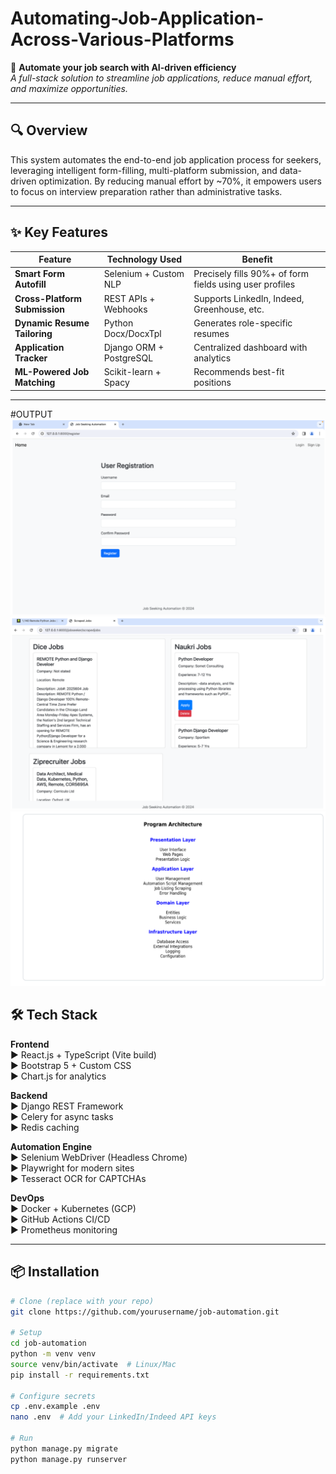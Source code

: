 # Automating-Job-Application-Across-Various-Platforms
🚀 **Automate your job search with AI-driven efficiency**  
*A full-stack solution to streamline job applications, reduce manual effort, and maximize opportunities.*

---

## 🔍 Overview
This system automates the end-to-end job application process for seekers, leveraging intelligent form-filling, multi-platform submission, and data-driven optimization. By reducing manual effort by ~70%, it empowers users to focus on interview preparation rather than administrative tasks.

---

## ✨ Key Features
| Feature | Technology Used | Benefit |
|---------|-----------------|---------|
| **Smart Form Autofill** | Selenium + Custom NLP | Precisely fills 90%+ of form fields using user profiles |
| **Cross-Platform Submission** | REST APIs + Webhooks | Supports LinkedIn, Indeed, Greenhouse, etc. |
| **Dynamic Resume Tailoring** | Python Docx/DocxTpl | Generates role-specific resumes |
| **Application Tracker** | Django ORM + PostgreSQL | Centralized dashboard with analytics |
| **ML-Powered Job Matching** | Scikit-learn + Spacy | Recommends best-fit positions |

---

#OUTPUT 
![App Screenshot 1](app1.png)
![App Screenshot 2](app2.png)
![App Screenshot 3](app3.png)

## 🛠️ Tech Stack
**Frontend**  
▶ React.js + TypeScript (Vite build)  
▶ Bootstrap 5 + Custom CSS  
▶ Chart.js for analytics  

**Backend**  
▶ Django REST Framework  
▶ Celery for async tasks  
▶ Redis caching  

**Automation Engine**  
▶ Selenium WebDriver (Headless Chrome)  
▶ Playwright for modern sites  
▶ Tesseract OCR for CAPTCHAs  

**DevOps**  
▶ Docker + Kubernetes (GCP)  
▶ GitHub Actions CI/CD  
▶ Prometheus monitoring  

---

## 📦 Installation
```bash
# Clone (replace with your repo)
git clone https://github.com/yourusername/job-automation.git

# Setup
cd job-automation
python -m venv venv
source venv/bin/activate  # Linux/Mac
pip install -r requirements.txt

# Configure secrets
cp .env.example .env
nano .env  # Add your LinkedIn/Indeed API keys

# Run
python manage.py migrate
python manage.py runserver






